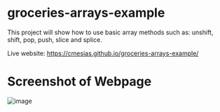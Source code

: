 # groceries-arrays-example
 This project will show how to use basic array methods such as: unshift, shift, pop, push, slice and splice.

Live website: https://cmesias.github.io/groceries-arrays-example/

# Screenshot of Webpage
![image](https://github.com/cmesias/groceries-arrays-example/assets/17791454/35368a35-c2b1-419d-9afa-328719678e48)

